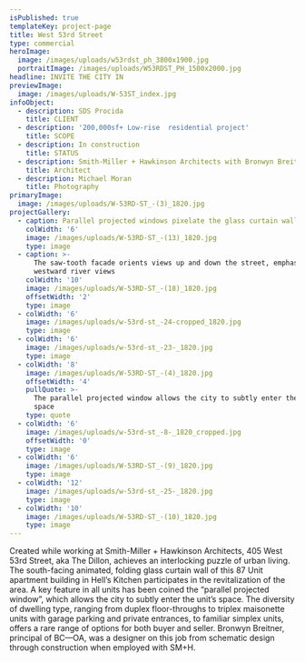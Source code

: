 ```yaml
---
isPublished: true
templateKey: project-page
title: West 53rd Street
type: commercial
heroImage:
  image: /images/uploads/w53rdst_ph_3800x1900.jpg
  portraitImage: /images/uploads/W53RDST_PH_1500x2000.jpg
headline: INVITE THE CITY IN
previewImage:
  image: /images/uploads/W-53ST_index.jpg
infoObject:
  - description: SDS Procida
    title: CLIENT
  - description: '200,000sf+ Low-rise  residential project'
    title: SCOPE
  - description: In construction
    title: STATUS
  - description: Smith-Miller + Hawkinson Architects with Bronwyn Breitner
    title: Architect
  - description: Michael Moran
    title: Photography
primaryImage:
  image: /images/uploads/W-53RD-ST_-(3)_1820.jpg
projectGallery:
  - caption: Parallel projected windows pixelate the glass curtain wall facade
    colWidth: '6'
    image: /images/uploads/W-53RD-ST_-(13)_1820.jpg
    type: image
  - caption: >-
      The saw-tooth facade orients views up and down the street, emphasizing the
      westward river views
    colWidth: '10'
    image: /images/uploads/W-53RD-ST_-(18)_1820.jpg
    offsetWidth: '2'
    type: image
  - colWidth: '6'
    image: /images/uploads/w-53rd-st_-24-cropped_1820.jpg
    type: image
  - colWidth: '6'
    image: /images/uploads/w-53rd-st_-23-_1820.jpg
    type: image
  - colWidth: '8'
    image: /images/uploads/W-53RD-ST_-(4)_1820.jpg
    offsetWidth: '4'
    pullQuote: >-
      The parallel projected window allows the city to subtly enter the unit’s
      space
    type: quote
  - colWidth: '6'
    image: /images/uploads/w-53rd-st_-8-_1820_cropped.jpg
    offsetWidth: '0'
    type: image
  - colWidth: '6'
    image: /images/uploads/W-53RD-ST_-(9)_1820.jpg
    type: image
  - colWidth: '12'
    image: /images/uploads/w-53rd-st_-25-_1820.jpg
    type: image
  - colWidth: '10'
    image: /images/uploads/W-53RD-ST_-(10)_1820.jpg
    type: image
---
```

Created while working at Smith-Miller + Hawkinson Architects, 405 West 53rd Street, aka The Dillon, achieves an interlocking puzzle of urban living. The south-facing animated, folding glass curtain wall of this 87 Unit apartment building in Hell’s Kitchen participates in the revitalization of the area. A key feature in all units has been coined the “parallel projected window”, which allows the city to subtly enter the unit’s space. The diversity of dwelling type, ranging from duplex floor-throughs to triplex maisonette units with garage parking and private entrances, to familiar simplex units, offers a rare range of options for both buyer and seller. Bronwyn Breitner, principal of BC—OA, was a designer on this job from schematic design through construction when employed with SM+H.
